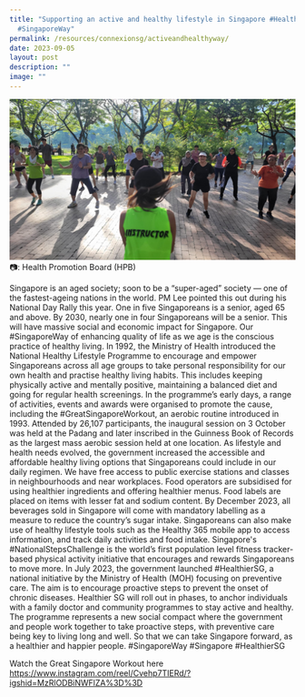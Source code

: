 ```yaml
---
title: "Supporting an active and healthy lifestyle in Singapore #HealthierSG
  #SingaporeWay"
permalink: /resources/connexionsg/activeandhealthyway/
date: 2023-09-05
layout: post
description: ""
image: ""
---
```

![](/images/connexionsg/2023/workout.jpg)
📷: Health Promotion Board (HPB)

Singapore is an aged society; soon to be a “super-aged” society — one of the fastest-ageing nations in the world. PM Lee pointed this out during his National Day Rally this year.
One in five Singaporeans is a senior, aged 65 and above. By 2030, nearly one in four Singaporeans will be a senior. This will have massive social and economic impact for Singapore.
Our #SingaporeWay of enhancing quality of life as we age is the conscious practice of healthy living. In 1992, the Ministry of Health introduced the National Healthy Lifestyle Programme to encourage and empower Singaporeans across all age groups to take personal responsibility for our own health and practise healthy living habits. This includes keeping physically active and mentally positive, maintaining a balanced diet and going for regular health screenings.
In the programme’s early days, a range of activities, events and awards were organised to promote the cause, including the #GreatSingaporeWorkout, an aerobic routine introduced in 1993. Attended by 26,107 participants, the inaugural session on 3 October was held at the Padang and later inscribed in the Guinness Book of Records as the largest mass aerobic session held at one location.
As lifestyle and health needs evolved, the government increased the accessible and affordable healthy living options that Singaporeans could include in our daily regimen. We have free access to public exercise stations and classes in neighbourhoods and near workplaces. Food operators are subsidised for using healthier ingredients and offering healthier menus. Food labels are placed on items with lesser fat and sodium content. By December 2023, all beverages sold in Singapore will come with mandatory labelling as a measure to reduce the country’s sugar intake. Singaporeans can also make use of healthy lifestyle tools such as the Healthy 365 mobile app to access information, and track daily activities and food intake. Singapore's #NationalStepsChallenge is the world’s first population level fitness tracker-based physical activity initiative that encourages and rewards Singaporeans to move more.
In July 2023, the government launched #HealthierSG, a national initiative by the Ministry of Health (MOH) focusing on preventive care. The aim is to encourage proactive steps to prevent the onset of chronic diseases. Healthier SG will roll out in phases, to anchor individuals with a family doctor and community programmes to stay active and healthy. The programme represents a new social compact where the government and people work together to take proactive steps, with preventive care being key to living long and well. So that we can take Singapore forward, as a healthier and happier people.
#SingaporeWay #Singapore #HealthierSG

Watch the Great Singapore Workout here 
https://www.instagram.com/reel/Cvehp7TIERd/?igshid=MzRlODBiNWFlZA%3D%3D
